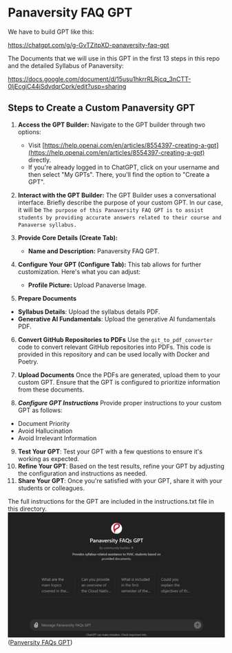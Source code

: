 # Panaversity FAQ GPT

We have to build GPT like this:

https://chatgpt.com/g/g-GvTZitpXD-panaversity-faq-gpt

The Documents that we will use in this GPT in the first 13 steps in this repo and the detailed Syllabus of Panaversity:

https://docs.google.com/document/d/15usu1hkrrRLRjcq_3nCTT-0ljEcgiC44iSdvdqrCprk/edit?usp=sharing

## Steps to Create a Custom Panaversity GPT

1. **Access the GPT Builder:** Navigate to the GPT builder through two options:

   - Visit [https://help.openai.com/en/articles/8554397-creating-a-gpt](https://help.openai.com/en/articles/8554397-creating-a-gpt) directly.
   - If you're already logged in to ChatGPT, click on your username and then select "My GPTs". There, you'll find the option to "Create a GPT".

2. **Interact with the GPT Builder:** The GPT Builder uses a conversational interface. Briefly describe the purpose of your custom GPT.
   In our case, it will be `The purpose of this Panaversity FAQ GPT is to assist students by providing accurate answers related to their course and Panaverse syllabus.`

3. **Provide Core Details (Create Tab):**

   - **Name and Description:** Panaversity FAQ GPT.

4. **Configure Your GPT (Configure Tab):** This tab allows for further customization. Here's what you can adjust:
   - **Profile Picture:** Upload Panaverse Image.
5. **Prepare Documents**

- **Syllabus Details**: Upload the syllabus details PDF.
- **Generative AI Fundamentals**: Upload the generative AI fundamentals PDF.

6. **Convert GitHub Repositories to PDFs**
   Use the `git_to_pdf_converter` code to convert relevant GitHub repositories into PDFs. This code is provided in this repository and can be used locally with Docker and Poetry.

7. **Upload Documents**
   Once the PDFs are generated, upload them to your custom GPT. Ensure that the GPT is configured to prioritize information from these documents.

8. **_Configure GPT Instructions_**
   Provide proper instructions to your custom GPT as follows:

- Document Priority
- Avoid Hallucination
- Avoid Irrelevant Information

9. **Test Your GPT**: Test your GPT with a few questions to ensure it's
   working as expected.
10. **Refine Your GPT**: Based on the test results, refine your GPT by
    adjusting the configuration and instructions as needed.
11. **Share Your GPT**: Once you're satisfied with your GPT, share it with
    your students or colleagues.

The full instructions for the GPT are included in the instructions.txt file in this directory.
![alt Panaversity FAQs GPT](gpt-pic.png "Panaversity FAQs GPT")
([Panversity FAQs GPT]("chatgpt.com/g/g-ylTyMctFr-panaversity-faqs-gpt"))
